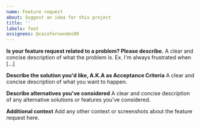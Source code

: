 ```yaml
---
name: Feature request
about: Suggest an idea for this project
title: ''
labels: feat
assignees: @caiofernandes00
---
```


**Is your feature request related to a problem? Please describe.**
A clear and concise description of what the problem is. Ex. I'm always frustrated when [...]

**Describe the solution you'd like, A.K.A as Acceptance Criteria**
A clear and concise description of what you want to happen.

**Describe alternatives you've considered**
A clear and concise description of any alternative solutions or features you've considered.

**Additional context**
Add any other context or screenshots about the feature request here.
